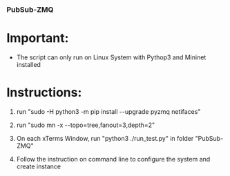### PubSub-ZMQ


# Important:

* The script can only run on Linux System with Pythop3 and Mininet installed


# Instructions:

1. run "sudo -H python3 -m pip install --upgrade pyzmq netifaces"

2. run "sudo mn -x --topo=tree,fanout=3,depth=2"

3. On each xTerms Window, run "python3 ./run_test.py" in folder "PubSub-ZMQ"

4. Follow the instruction on command line to configure the system and create instance